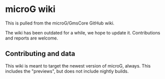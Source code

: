 # microG wiki

This is pulled from the microG/GmsCore GitHub wiki.

The wiki has been outdated for a while, we hope to update it. Contributions and reports are welcome.

## Contributing and data

This wiki is meant to target the newest version of microG, always. This includes the "previews", but does not include nightly builds.